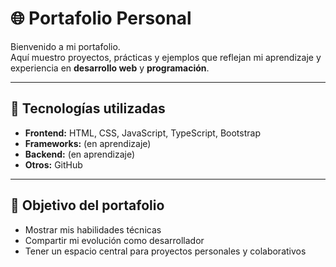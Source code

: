 # 🌐 Portafolio Personal

Bienvenido a mi portafolio.  
Aquí muestro proyectos, prácticas y ejemplos que reflejan mi aprendizaje y experiencia en **desarrollo web** y **programación**.

---

## 🚀 Tecnologías utilizadas

- **Frontend:** HTML, CSS, JavaScript, TypeScript, Bootstrap  
- **Frameworks:** (en aprendizaje)  
- **Backend:** (en aprendizaje)  
- **Otros:** GitHub

---

## 🎨 Objetivo del portafolio

- Mostrar mis habilidades técnicas  
- Compartir mi evolución como desarrollador  
- Tener un espacio central para proyectos personales y colaborativos  
